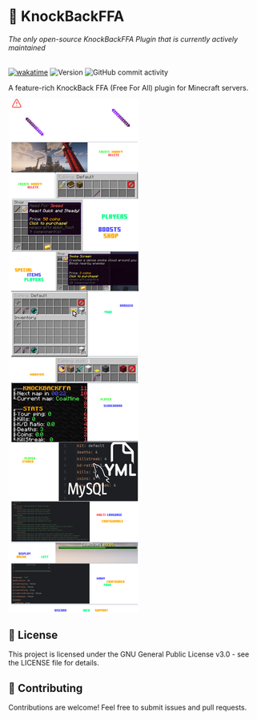 # 🚀 KnockBackFFA

###### The only open-source KnockBackFFA Plugin that is currently actively maintained

[![wakatime](https://wakatime.com/badge/github/Marten-Mrfc/KnockBackffA.svg)](https://wakatime.com/badge/github/Marten-Mrfc/KnockBackffA)
![Version](https://img.shields.io/badge/Version-0.1--beta-beta)
![GitHub commit activity](https://img.shields.io/github/commit-activity/w/Marten-Mrfc/KnockBackffA)

A feature-rich KnockBack FFA (Free For All) plugin for Minecraft servers.

![Cover](/cover.png)

## 📝 License

This project is licensed under the GNU General Public License v3.0 - see the LICENSE file for details.

## 🤝 Contributing

Contributions are welcome! Feel free to submit issues and pull requests.
